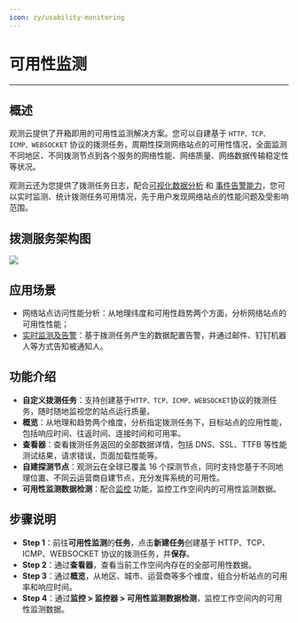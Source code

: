 ```yaml
---
icon: zy/usability-monitoring
---
```

# 可用性监测
---

## 概述

观测云提供了开箱即用的可用性监测解决方案。您可以自建基于 `HTTP、TCP、ICMP、WEBSOCKET` 协议的拨测任务，周期性探测网络站点的可用性情况，全面监测不同地区、不同拨测节点到各个服务的网络性能、网络质量、网络数据传输稳定性等状况。

观测云还为您提供了拨测任务日志，配合[可视化数据分析](../scene/index.md) 和 [事件告警能力](../monitoring/index.md)，您可以实时监测、统计拨测任务可用情况，先于用户发现网络站点的性能问题及受影响范围。

## 拨测服务架构图

![](img/image_2.png)

## 应用场景

- 网络站点访问性能分析：从地理纬度和可用性趋势两个方面，分析网络站点的可用性性能；  
- [实时监测及告警](../monitoring/index.md)：基于拨测任务产生的数据配置告警，并通过邮件、钉钉机器人等方式告知被通知人。

## 功能介绍

- **自定义拨测任务**：支持创建基于`HTTP、TCP、ICMP、WEBSOCKET`协议的拨测任务，随时随地监视您的站点运行质量。
- **概览**：从地理和趋势两个维度，分析指定拨测任务下，目标站点的应用性能，包括响应时间、往返时间、连接时间和可用率。
- **查看器**：查看拨测任务返回的全部数据详情，包括 DNS、SSL、TTFB 等性能测试结果，请求错误，页面加载性能等。
- **自建探测节点**：观测云在全球已覆盖 16 个探测节点，同时支持您基于不同地理位置、不同云运营商自建节点，充分发挥系统的可用性。
- **可用性监测数据检测**：配合[监控](../monitoring/index.md) 功能，监控工作空间内的可用性监测数据。

## 步骤说明

- **Step 1**：前往**可用性监测**的**任务**，点击**新建任务**创建基于 HTTP、TCP、ICMP、WEBSOCKET 协议的拨测任务，并**保存**。
- **Step 2**：通过**查看器**，查看当前工作空间内存在的全部可用性数据。
- **Step 3**：通过**概览**，从地区、城市、运营商等多个维度，组合分析站点的可用率和响应时间。
- **Step 4**：通过**监控 > 监控器 > 可用性监测数据检测**，监控工作空间内的可用性监测数据。
